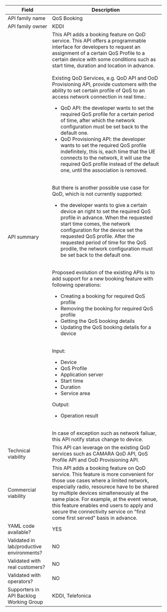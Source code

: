 | **Field** | Description | 
| ---- | ----- |
| API family name | QoS Booking |
| API family owner | KDDI |
| API summary | This API adds a booking feature on QoD service. This API offers a programmable interface for developers to request an assignment of a certain QoS Profile to a certain device with some conditions such as start time, duration and location in advance.<br><br>Existing QoD Services, e.g. QoD API and OoD Provisioning API, provide customers with the ability to set certain profile of QoS to an access network connection in real time.:<ul><li>QoD API: the developer wants to set the required QoS profile for a certain period of time, after which the network configuration must be set back to the default one.</li><li>QoD Provisioning API: the developer wants to set the required QoS profile indefinitely, this is, each time that the UE connects to the network, it will use the required QoS profile instead of the default one, until the association is removed.</li></ul></br>But there is another possible use case for QoD, which is not currently supported:<ul><li>the developer wants to give a certain device an right to set the required QoS profile in advance. When the requested start time comes, the network configuration for the device set the requested QoS profile. After the requested period of time for the QoS prodile, the network configuration must be set back to the default one.</li></ul><br>Proposed evolution of the existing APIs is to add support for a new booking feature with following operations:<ul><li>Creating a booking for required QoS profile</li><li>Removing the booking for required QoS profile</li><li>Getting the QoS booking details</li><li>Updating the QoS booking details for a device</li></ul><br>Input:<ul><li>Device</li><li>QoS Profile</li><li>Application server</li><li>Start time</li><li>Duration</li><li>Service area</li></ul>Output:<ul><li> Operation result</li></ul><br>In case of exception such as network failuar, this API notify status change to device. |
| Technical viability | This API can leverage on the existing QoD services such as CAMARA QoD API, QoS Profile API and OoD Provisioning API.|
| Commercial viability | This API adds a booking feature on QoD service. This feature is more convenient for those use cases where a limited network, especially radio, resourece have to be shared by multiple devices simalteneously at the same place. For example, at the event venue, this feature enables end users to apply and secure the connectivity service on "first come first served" basis in advance.|
| YAML code available? | YES |
| Validated in lab/productive environments? | NO |
| Validated with real customers? | NO |
| Validated with operators? | NO |
| Supporters in API Backlog Working Group | KDDI, Telefonica|
